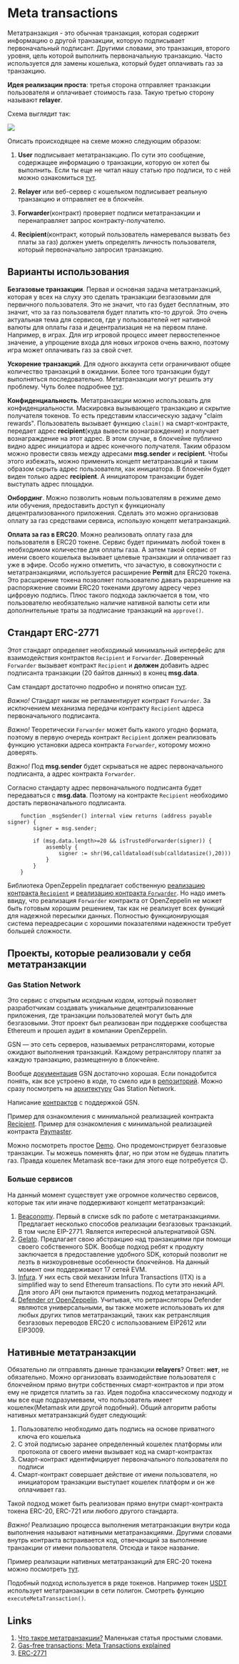 # Meta transactions

Метатранзакция - это обычная транзакция, которая содержит информацию о другой транзакции, которую подписывает первоначальный подписант. Другими словами, это транзакция, второго уровня, цель которой выполнить первоначальную транзакцию. Часто используется для замены кошелька, который будет оплачивать газ за транзакцию.

**Идея реализации проста**: третья сторона отправляет транзакции пользователя и оплачивает стоимость газа. Такую третью сторону называют **relayer**.

Схема выглядит так:

![](./images/common-scheme.png)

Описать происходящее на схеме можно следующим образом:

1. **User** подписывает метатранзакцию. По сути это сообщение, содержащее информацию о транзакции, которую он хотел бы выполнить. Если ты еще не читал нашу статью про подписи, то с ней можно ознакомиться [тут](../digital-signature-on-ethereum/README.md).

2. **Relayer** или веб-сервер с кошельком подписывает реальную транзакцию и отправляет ее в блокчейн.

3. **Forwarder**(контракт) проверяет подписи метатранзакции и перенаправляет запрос контракту-получателю.

4. **Recipient**(контракт, который пользователь намеревался вызвать без платы за газ) должен уметь определять личность пользователя, который первоначально запросил транзакцию.

## Варианты использования

**Безгазовые транзакции**.
Первая и основная задача метатранзакций, которая у всех на слуху это сделать транзакции безгазовыми для первичного пользователя. Это не значит, что газ будет бесплатным, это значит, что за газ пользователя будет платить кто-то другой. Это очень актуальная тема для сервисов, где у пользователей нет нативной валюты для оплаты газа и децентрализация не на первом плане. Например, в играх. Для игр игровой процесс имеет первостепенное значение, а упрощение входа для новых игроков очень важно, поэтому игра может оплачивать газ за свой счет.

**Ускорение транзакций**.
Для одного аккаунта сети ограничивают общее количество транзакций в ожидании. Более того транзакции будут выполняться последовательно. Метатранзакции могут решить эту проблему. Чуть более подробнее [тут](https://cryptor.net/tutorial/chto-takoe-retranslyator-tranzakciy-i-kak-rabotaet).

**Конфиденциальность**.
Метатранзакции можно использовать для конфиденциальности. Маскировка вызывающего транзакцию и скрытие получателя токенов. То есть представим классическую задачу "claim rewards". Пользователь вызывает функцию ```claim()``` на смарт-контракте, передает адрес **recipient**(куда вывести вознаграждение) и получает вознаграждение на этот адрес. В этом случае, в блокчейне публично видно адрес инициатора и адрес конечного получателя. Таким образом можно провести связь между адресами **msg.sender** и **recipient**. Чтобы этого избежать, можно применить концепт метатранзакций и таким образом скрыть адрес пользователя, как инициатора. В блокчейн будет виден только адрес **recipient**. А инициатором транзакции будет выступать адрес площадки.

**Онбординг**.
Можно позволить новым пользователям в режиме демо или обучения, предоставить доступ к функционалу децентрализованного приложения. Сделать это можно организовав оплату за газ средствами сервиса, использую концепт метатранзакций.

**Оплата за газ в ERC20**.
Можно реализовать оплату газа для пользователя в ERC20 токене. Сервис будет принимать любой токен в необходимом количестве для оплаты газа. А затем такой сервис от имени своего кошелька вызывает целевые транзакции и оплачивает газ уже в эфире. Особо нужно отметить, что зачастую, в совокупности с метатранзакциями, используется расширение **Permit** для ERC20 токена. Это расширение токена позволяет пользователю давать разрешение на распоряжение своими ERC20 токенами другому адресу через цифровую подпись. Плюс такого подхода заключается в том, что пользователю необязательно наличие нативной валюты сети или дополнительные траты за подписание транзакций на ```approve()```.

## Стандарт ERC-2771

Этот стандарт определяет необходимый минимальный интерфейс для взаимодействия контрактов ```Recipient``` и ```Forwarder```. Доверенный ```Forwarder``` вызывает контракт ```Recipient``` и **должен** добавить адрес подписанта транзакции (20 байтов данных) в конец **msg.data**.

Сам стандарт достаточно подробно и понятно описан [тут](https://eips.ethereum.org/EIPS/eip-2771).

_Важно!_ Стандарт никак не регламентирует контракт ```Forwarder```. За исключением механизма передачи контракту ```Recipient``` адреса первоначального подписанта.

_Важно!_ Теоретически ```Forwarder``` может быть какого угодно формата, поэтому в первую очередь контракт ```Recipient``` должен реализовать функцию установки адреса контракта ```Forwarder```, которому можно доверять.

_Важно!_ Под **msg.sender** будет скрываться не адрес первоначального подписанта, а адрес контракта ```Forwarder```.

Согласно стандарту адрес первоначального подписанта будет передаваться с **msg.data**. Поэтому на контракте ```Recipient``` необходимо достать первоначального подписанта.

```solidity
    function _msgSender() internal view returns (address payable signer) {
        signer = msg.sender;

        if (msg.data.length>=20 && isTrustedForwarder(signer)) {
            assembly {
                signer := shr(96,calldataload(sub(calldatasize(),20)))
            }
        }
    }
```

Библиотека OpenZeppelin предлагает собственную [реализацию контракта ```Recipient```](https://docs.openzeppelin.com/contracts/4.x/api/metatx#ERC2771Context) и [реализацию контракта ```Forwarder```](https://docs.openzeppelin.com/contracts/4.x/api/metatx#MinimalForwarder). Но надо иметь ввиду, что реализация ```Forwarder``` контракта от OpenZeppelin не может быть готовым хорошим решением, так как не реализует всех функций для надежной пересылки данных. Полностью функционирующая система переадресации с хорошими показателями надежности требует большей сложности.


## Проекты, которые реализовали у себя метатранзакции

### Gas Station Network

Это сервис с открытым исходным кодом, который позволяет разработчикам создавать уникальные децентрализованные приложения, где транзакции пользователей могут быть для безгазовыми. Этот проект был реализован при поддержке сообщества Ethereum и прошел аудит в компании OpenZeppelin.

GSN — это сеть серверов, называемых ретрансляторами, которые ожидают выполнения транзакций. Каждому ретранслятору платят за каждую транзакцию, размещенную в блокчейне.

Вообще [документация](https://docs.opengsn.org/) GSN достаточно хорошая. Если понадобится понять, как все устроено в коде, то смело иди в [репозиторий](https://github.com/opengsn/gsn). Можно сразу посмотреть на [архитектуру](https://docs.opengsn.org/#architecture) Gas Station Network.

Написание [контрактов](https://docs.opengsn.org/contracts/) с поддержкой GSN.

Пример для ознакомления с минимальной реализацией контракта [Recipient](./examples/src/Recipient.sol).
Пример для ознакомления с минимальной реализацией контракта [Paymaster](./examples/src/Paymaster.sol).

Можно посмотреть простое [Demo](https://ctf-react.opengsn.org/). Оно продемонстрирует безгазовые транзакции. Ты можешь поменять флаг, но при этом не будешь платить газ. Правда кошелек Metamask все-таки для этого еще потребуется 😉.

### Больше сервисов

На данный момент существует уже огромное количество сервисов, которые так или иначе поддерживают концепт метатранзакций:
1. [Beaconomy](https://docs.biconomy.io/products/enable-gasless-transactions). Первый в списке sdk по работе с метатранзакциями. Предлагает несколько способов реализации безгазовых транзакций. В том числе EIP-2771. Является интересной альтернативой GSN.
2. [Gelato](https://docs.gelato.network/developer-services/relay). Предлагает свою абстракцию над транзакциями при помощи своего собственного SDK. Вообще подход ребят к продукту заключается в предоставление удобного SDK, который позволит не лезть в низкоуровневые особенности блокчейнов. На данный момент они поддерживают 17 сетей EVM.
3. [Infura](https://docs.infura.io/infura/features/itx-transactions/itx-meta-transactions). У них есть свой механизм Infura Transactions (ITX) is a simplified way to send Ethereum transactions. По сути это некий API. Для этого API они пытаются применить подход метатранзакций.
4. [Defender от OpenZeppelin](https://docs.openzeppelin.com/defender/relay). Учитывая, что ретрансляторы Defender являются универсальными, вы также можете использовать их для любых других типов метатранзакций, таких как ретрансляция безгазовых переводов ERC20 с использованием EIP2612 или EIP3009.

## Нативные метатранзакции

Обязательно ли отправлять данные транзакции **relayers**? Ответ: **нет**, не обязательно. Можно организовать взаимодействие пользователя с блокчейном прямо внутри собственных смарт-контрактов и при этом ему не придется платить за газ. Идея подобна классическому подходу и мы все еще подразумеваем, что пользователь имеет кошелек(Metamask или другой подобный). Общий алгоритм работы нативных метатранзакций будет следующий:
1. Пользователю необходимо дать подпись на основе приватного ключа его кошелька
2. С этой подписью заранее определенный кошелек платформы или протокола от своего имени вызывает код на смарт-контрактах
3. Смарт-контракт идентифицирует первоначального пользователя по подписи
4. Смарт-контракт совершает действие от имени пользователя, но инициатором транзакции выступает кошелек платформ и он же оплачивает газ.

Такой подход может быть реализован прямо внутри смарт-контракта токена ERC-20, ERC-721 или любого другого стандарта.

_Важно!_ Реализацию процесса выполнения метатранзакции внутри кода выполнения называют нативными метатранзакциями. Другими словами внутрь контракта встраивается код, отвечающий за выполнение транзакции от имени пользователя. Отсюда и такое название.

Пример реализации нативных метатранзакций для ERC-20 токена можно посмотреть [тут](./examples/src/NativeMetaTransaction.sol).

Подобный подход используется в ряде токенов. Например токен [USDT](https://polygonscan.com/address/0x7ffb3d637014488b63fb9858e279385685afc1e2#code) использует метатранзакции в сети полигон. Смотреть функцию ```executeMetaTransaction()```.

## Links

1. [Что такое метатранзакции?](https://tgdratings.com/ru/glossary/metatransaction/) Маленькая статья простыми словами.
2. [Gas-free transactions: Meta Transactions explained](https://medium.com/coinmonks/gas-free-transactions-meta-transactions-explained-f829509a462d)
3. [ERC-2771](https://eips.ethereum.org/EIPS/eip-2771)

